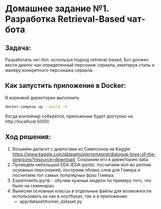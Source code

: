 # Домашнее задание №1. Разработка Retrieval-Based чат-бота

## Задача:
Разработать чат-бот, используя подход retrieval-based. Бот должен вести диалог как определенный персонаж сериала, имитируя стиль и манеру конкретного персонажа сериала.

## Как запустить приложение в Docker:
В коренвой директории выполнить 
```bash
docker-compose up --build -d
```
Когда контейнер соберётся, приложение будет доступно на http://localhost:5000/

## Ход решения:
1) Возьмём датасет с диалогами из Симпсонов на Kaggle:
https://www.kaggle.com/datasets/pierremegret/dialogue-lines-of-the-simpsons?resource=download. Сохраним его в директорию data.
2) Проведём небольшой EDA (EDA.ipynb): посчитаем кол-во реплик основных персонажей, построим облако слов для Гомера и посчитаем топ самых популярных фраз Гомера.
3) Experiments.ipynb - обучим нужные модели по примеру того, что было на семинарах.
4) Вынесем основные классы в отдельные файлы для возможности использовать их как в ноутбуках, так и в приложении:
    * app/dataset/homer_dataset.py
